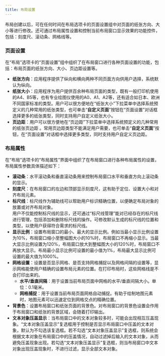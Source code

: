 ```yaml
---
title: 布局设置
---
```

布局创建以后，可在任何时间在布局选项卡的页面设置组中对页面的纸张方向、大小等进行修改。还可通过布局属性设置和控制当前布局窗口显示效果的功能控件，包括：刻度尺、滚动条、网格线等。  
  
### 页面设置    

在“布局”选项卡的“页面设置”组中组织了在布局窗口进行各种页面设置的功能，包括：布局页面的纸张方向、大小、页边距设置等。
    
- **纸张方向**：应用程序提供了纵向和横向两种不同页面方向供用户选择，系统默认为纵向。  
- **纸张大小**：应用程序为用户提供百余种布局页面的类型，既有一般打印机使用的A4、B5等，也有专业绘图仪使用的A0、A1、A2等，还有适合如日本、欧洲不同国家标准的类型。用户可以很方便地在“纸张大小”下拉菜单中选择系统预定义的几种常用的纸张类型，也可单击“**自定义页面**”按钮在“页面设置”对话框选择更多的纸张类型，同时支持用户自定义纸张大小。
- **页边距**：用户可以很方便地在“页边距”下拉菜单中选择系统预定义的几种常用的纸张页边距 。常用页边距类型不能满足用户需要，也可单击“**自定义页面**”按钮，在“页面设置”对话框中选择更多类型，同时支持用户自定义页边距。  

  
### 布局属性   
   
在“布局”选项卡的“布局属性”界面中组织了在布局窗口进行各种布局属性的设置，布局属性参数具体描述如下：   
  
- **滚动条**：水平滚动条和垂直滚动条用来控制布局窗口水平和垂直方向上滚动条的显示。  
- **刻度尺**：在布局窗口的左边和顶部显示刻度尺，这有助于定位、设置大小和对齐布局元素。  
- **标尺线**：标尺线作为辅助线可以帮助用户标识精确位置，以便确定布局对象的放置或对齐布局对象。   
用户不仅能控制标尺线的显示，还可通过“标尺线管理”能对已经存在的标尺线进行管理，包括添加和删除标尺线的操作。可修改默认生成的标尺线的位置和类型，以使用户获得符合需求的标尺线。  
-  **显示比例**：设置布局窗口的最小、最大的显示比例。例如当最小显示比例设置为10%，布局窗口缩小至整幅图大小的10%时，布局窗口不再缩小显示。当最大显示比例设置为120%，布局窗口放大到整幅图大小的120%时，布局窗口不再放大显示。布局最小显示比例可设置的最小值为1%，布局最大显示比例可设置的最大值为1000%。  
- **网格设置**：设置是否显示网格、是否支持网格捕捉以及网格间隔的设置等，显示网格能使用户精确的设置布局元素的位置。在打印布局时，这些网格线是不会打印出来的。 
  -  **水平/垂直间隔**：用于设置当前布局页面中网格的水平/垂直间隔大小。单位：0.1毫米。 
  -  **网格捕捉**：用于设置当前布局页面网格自动捕捉。有助于绘制地图元素时，地图元素可以迅速定位到网格交点的精确位置。 
- **背景色**：设置布局窗口和纸张页面的背景色。对布局窗口的背景色设置会作用于布局窗口和纸张的背景区域，会随着打印输出。  
- **文本对象压盖显示**：当布局窗口中的文本对象较多时，可能会出现相互压盖现象。“文本对象压盖显示”复选框用于控制是否显示布局窗口中压盖的文本对象，默认为不勾选该复选框。若不勾选“文本对象压盖显示”复选框，则系统会根据文本对象在布局窗口中的压盖情况，自动过滤掉后输入的文本对象，从而避免压盖现象出现。若勾选“文本对象压盖显示”复选框，则当布局窗口中文本对象出现压盖现象时，不进行过滤，显示全部文本对象。




